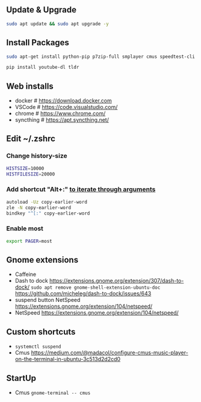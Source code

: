 ## Update & Upgrade
```bash
sudo apt update && sudo apt upgrade -y
```

## Install Packages
```bash
sudo apt-get install python-pip p7zip-full smplayer cmus speedtest-cli zsh curl wget git git-gui filezilla pavucontrol ufw servefile nmap

pip install youtube-dl tldr
```

## Web installs
- docker     # https://download.docker.com
- VSCode 	   # https://code.visualstudio.com/
- chrome 	   # https://www.chrome.com/
- syncthing  # https://apt.syncthing.net/

## Edit ~/.zshrc
### Change history-size
```bash
HISTSIZE=10000
HISTFILESIZE=20000
```
### Add shortcut "Alt+:" [to iterate through arguments](https://medium.com/r/?url=https%3A%2F%2Fstackoverflow.com%2Fquestions%2F4009412%2Fhow-to-use-arguments-from-previous-command%2F55069846%2355069846)
```bash
autoload -Uz copy-earlier-word
zle -N copy-earlier-word
bindkey "^[:" copy-earlier-word
```

### Enable most
```bash
export PAGER=most
```

## Gnome extensions
- Caffeine
- Dash to dock https://extensions.gnome.org/extension/307/dash-to-dock/ `sudo apt remove gnome-shell-extension-ubuntu-doc` https://github.com/micheleg/dash-to-dock/issues/643
- suspend button NetSpeed https://extensions.gnome.org/extension/104/netspeed/
- NetSpeed https://extensions.gnome.org/extension/104/netspeed/

## Custom shortcuts
- `systemctl suspend`
- Cmus https://medium.com/@madacol/configure-cmus-music-player-on-the-terminal-in-ubuntu-3c513d2d2cd0

## StartUp
- Cmus `gnome-terminal -- cmus`